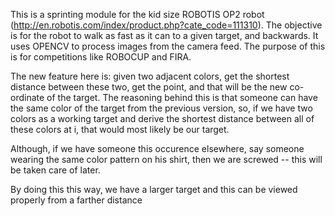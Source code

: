 This is a sprinting module for the kid size ROBOTIS OP2 robot (http://en.robotis.com/index/product.php?cate_code=111310). The objective is for the robot to walk as fast as it can to a given target, and backwards. It uses OPENCV to process images from the camera feed. The purpose of this is for competitions like ROBOCUP and FIRA.

The new feature here is: given two adjacent colors, get the shortest distance between these two, get the point, and that will be the new co-ordinate of the target. The reasoning behind this is that someone can have the same color of the target from the previous version, so, if we have two colors as a working target and derive the shortest distance between all of these colors at i, that would most likely be our target.

Although, if we have someone this occurence elsewhere, say someone wearing the same color pattern on his shirt, then we are screwed -- this will be taken care of later.

By doing this this way, we have a larger target and this can be viewed properly from a farther distance
